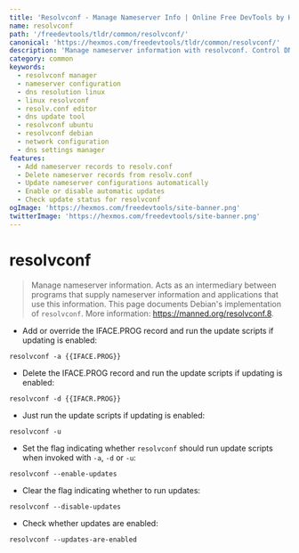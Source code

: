 ```yaml
---
title: 'Resolvconf - Manage Nameserver Info | Online Free DevTools by Hexmos'
name: resolvconf
path: '/freedevtools/tldr/common/resolvconf/'
canonical: 'https://hexmos.com/freedevtools/tldr/common/resolvconf/'
description: 'Manage nameserver information with resolvconf. Control DNS resolution and update configurations automatically using this command-line tool. Free online tool, no registration required.'
category: common
keywords:
  - resolvconf manager
  - nameserver configuration
  - dns resolution linux
  - linux resolvconf
  - resolv.conf editor
  - dns update tool
  - resolvconf ubuntu
  - resolvconf debian
  - network configuration
  - dns settings manager
features:
  - Add nameserver records to resolv.conf
  - Delete nameserver records from resolv.conf
  - Update nameserver configurations automatically
  - Enable or disable automatic updates
  - Check update status for resolvconf
ogImage: 'https://hexmos.com/freedevtools/site-banner.png'
twitterImage: 'https://hexmos.com/freedevtools/site-banner.png'
---
```


# resolvconf

> Manage nameserver information.
> Acts as an intermediary between programs that supply nameserver information and applications that use this information.
> This page documents Debian's implementation of `resolvconf`.
> More information: <https://manned.org/resolvconf.8>.

- Add or override the IFACE.PROG record and run the update scripts if updating is enabled:

`resolvconf -a {{IFACE.PROG}}`

- Delete the IFACE.PROG record and run the update scripts if updating is enabled:

`resolvconf -d {{IFACR.PROG}}`

- Just run the update scripts if updating is enabled:

`resolvconf -u`

- Set the flag indicating whether `resolvconf` should run update scripts when invoked with `-a`, `-d` or `-u`:

`resolvconf --enable-updates`

- Clear the flag indicating whether to run updates:

`resolvconf --disable-updates`

- Check whether updates are enabled:

`resolvconf --updates-are-enabled`

